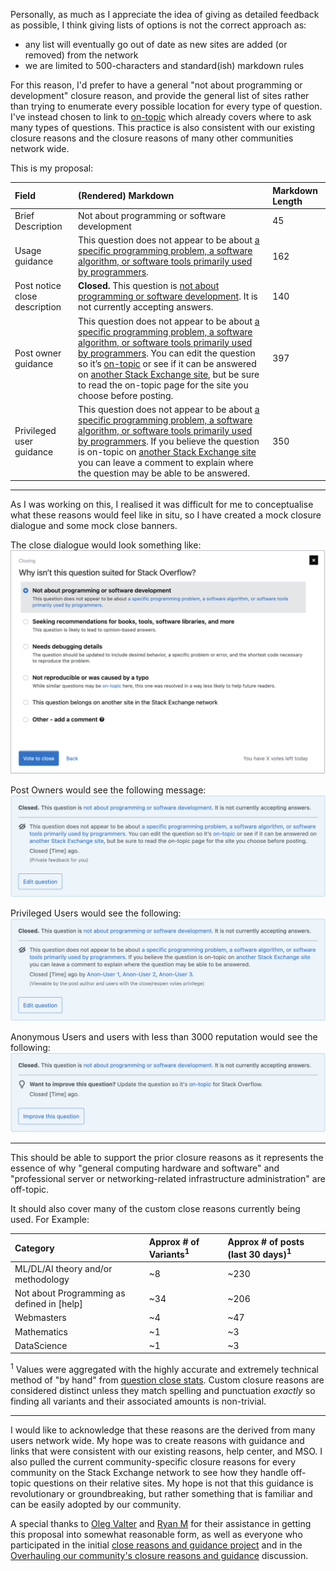 Personally, as much as I appreciate the idea of giving as detailed feedback as possible, I think giving lists of options is not the correct approach as:

- any list will eventually go out of date as new sites are added (or removed) from the network
- we are limited to 500-characters and standard(ish) markdown rules

For this reason, I'd prefer to have a general "not about programming or development" closure reason, and provide the general list of sites rather than trying to enumerate every possible location for every type of question. I've instead chosen to link to [on-topic](https://stackoverflow.com/help/on-topic) which already covers where to ask many types of questions. This practice is also consistent with our existing closure reasons and the closure reasons of many other communities network wide.

This is my proposal:

<!-- 
    PLEASE DO NOT EDIT THIS TABLE 

If there are issues that need to be addressed please leave a comment so the character length and images can be updated
-->
| Field | (Rendered) Markdown | Markdown Length |
|:---|:---|:---|
| Brief Description | Not about programming or software development | 45 |
| Usage guidance | This question does not appear to be about [a specific programming problem, a software algorithm, or software tools primarily used by programmers](/help/on-topic). | 162 |
| Post notice close description | **Closed.** This question is [not about programming or software development](/help/closed-questions). It is not currently accepting answers. | 140 |
| Post owner guidance | This question does not appear to be about [a specific programming problem, a software algorithm, or software tools primarily used by programmers](/help/on-topic). You can edit the question so it’s [on-topic](/help/on-topic) or see if it can be answered on [another Stack Exchange site](https://stackexchange.com/sites), but be sure to read the on-topic page for the site you choose before posting. | 397 |
| Privileged user guidance | This question does not appear to be about [a specific programming problem, a software algorithm, or software tools primarily used by programmers](/help/on-topic). If you believe the question is on-topic on [another Stack Exchange site](https://stackexchange.com/sites) you can leave a comment to explain where the question may be able to be answered. | 350 |

---

As I was working on this, I realised it was difficult for me to conceptualise what these reasons would feel like in situ, so I have created a mock closure dialogue and some mock close banners.

The close dialogue would look something like:\
[![Close Dialogue with new closure reasons and no SF or SU close reasons][1]][1]

Post Owners would see the following message:\
[![Post owner guidance][2]][2]

Privileged Users would see the following:\
[![Privileged user guidance][3]][3]

Anonymous Users and users with less than 3000 reputation would see the following:\
[![Every user guidance][4]][4]

---

This should be able to support the prior closure reasons as it represents the essence of why "general computing hardware and software" and "professional server or networking-related infrastructure administration" are off-topic.

It should also cover many of the custom close reasons currently being used. For Example:

| Category | Approx # of Variants<sup>1</sup> | Approx # of posts (last 30 days)<sup>1</sup> |
|:--- |:--- |:--- |
| ML/DL/AI theory and/or methodology | \~8 | \~230 |
| Not about Programming as defined in \[help\] | \~34 | \~206 |
| Webmasters | \~4 | \~47 |
| Mathematics | \~1 | \~3 |
| DataScience | \~1 | \~3 |

<sup>1</sup> Values were aggregated with the highly accurate and extremely technical method of "by hand" from [question close stats](https://stackoverflow.com/tools/question-close-stats?daterange=last30days). Custom closure reasons are considered distinct unless they match spelling and punctuation _exactly_ so finding all variants and their associated amounts is non-trivial.

---

I would like to acknowledge that these reasons are the derived from many users network wide. My hope was to create reasons with guidance and links that were consistent with our existing reasons, help center, and MSO. I also pulled the current community-specific closure reasons for every community on the Stack Exchange network to see how they handle off-topic questions on their relative sites. My hope is not that this guidance is revolutionary or groundbreaking, but rather something that is familiar and can be easily adopted by our community.

A special thanks to [Oleg Valter](https://meta.stackoverflow.com/users/11407695) and [Ryan M](https://meta.stackoverflow.com/users/208273) for their assistance in getting this proposal into somewhat reasonable form, as well as everyone who participated in the initial [close reasons and guidance project](https://meta.stackoverflow.com/q/417475/15497888) and in the [Overhauling our community's closure reasons and guidance](https://meta.stackoverflow.com/q/417008/15497888) discussion.


  [1]: ./builders/img_output/mock-close-dialogue-rendered.png
  [2]: ./builders/img_output/mock-private-banner-rendered.png
  [3]: ./builders/img_output/mock-privileged-banner-rendered.png
  [4]: ./builders/img_output/mock-public-banner-rendered.png

